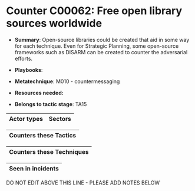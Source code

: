 # Counter C00062: Free open library sources worldwide

* **Summary**: Open-source libraries could be created that aid in some way for each technique. Even for Strategic Planning, some open-source frameworks such as DISARM can be created to counter the adversarial efforts.

* **Playbooks**: 

* **Metatechnique**: M010 - countermessaging

* **Resources needed:** 

* **Belongs to tactic stage**: TA15


| Actor types | Sectors |
| ----------- | ------- |



| Counters these Tactics |
| ---------------------- |



| Counters these Techniques |
| ------------------------- |



| Seen in incidents |
| ----------------- |


DO NOT EDIT ABOVE THIS LINE - PLEASE ADD NOTES BELOW